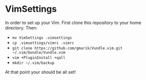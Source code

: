 # VimSettings
In order to set up your Vim. First clone this repository to your home directory. Then:

- `mv VimSettings .vimsettings`
- `cp .vimsettings/vimrc .vimrc`
- `git clone https://github.com/gmarik/Vundle.vim.git ~/.vim/bundle/Vundle.vim`
- `vim +PluginInstall +qall`
- `mkdir ~/.vim/backup`

At that point your should be all set!
